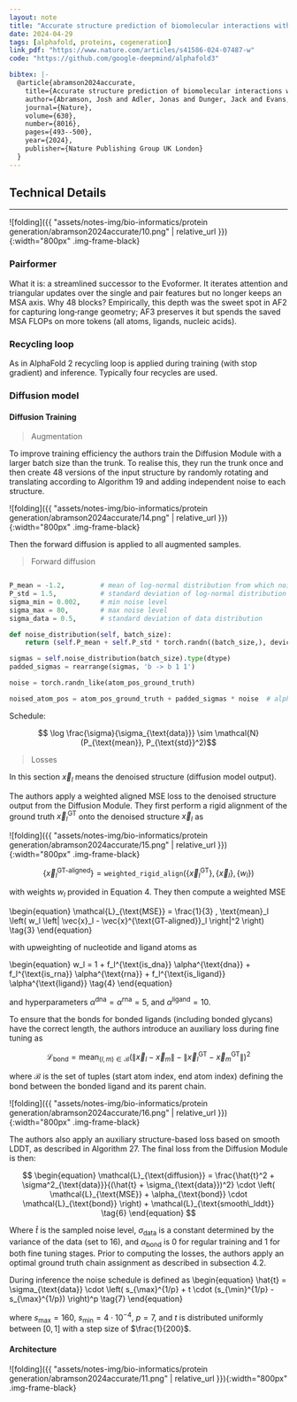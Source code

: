 ```yaml
---
layout: note
title: "Accurate structure prediction of biomolecular interactions with AlphaFold 3"
date: 2024-04-29
tags: [alphafold, proteins, cogeneration]
link_pdf: "https://www.nature.com/articles/s41586-024-07487-w"
code: "https://github.com/google-deepmind/alphafold3"

bibtex: |-
  @article{abramson2024accurate,
    title={Accurate structure prediction of biomolecular interactions with AlphaFold 3},
    author={Abramson, Josh and Adler, Jonas and Dunger, Jack and Evans, Richard and Green, Tim and Pritzel, Alexander and Ronneberger, Olaf and Willmore, Lindsay and Ballard, Andrew J and Bambrick, Joshua and others},
    journal={Nature},
    volume={630},
    number={8016},
    pages={493--500},
    year={2024},
    publisher={Nature Publishing Group UK London}
  }
---
```


## Technical Details
---

![folding]({{ "assets/notes-img/bio-informatics/protein generation/abramson2024accurate/10.png" | relative_url }}){:width="800px" .img-frame-black}

### Pairformer

What it is: a streamlined successor to the Evoformer. It iterates attention and triangular updates over the single and pair features but no longer keeps an MSA axis.
Why 48 blocks? Empirically, this depth was the sweet spot in AF2 for capturing long‑range geometry; AF3 preserves it but spends the saved MSA FLOPs on more tokens (all atoms, ligands, nucleic acids). 


### Recycling loop

As in AlphaFold 2 recycling loop is applied during training (with stop gradient) and inference. Typically four recycles are used.


### Diffusion model

#### Diffusion Training

> Augmentation

To improve training efficiency the authors train the Diffusion Module with a larger batch size than the trunk. 
To realise this, they run the trunk once and then create 48 versions of the input structure by randomly rotating
and translating according to Algorithm 19 and adding independent noise to each structure.

![folding]({{ "assets/notes-img/bio-informatics/protein generation/abramson2024accurate/14.png" | relative_url }}){:width="800px" .img-frame-black}

Then the forward diffusion is applied to all augmented samples.

> Forward diffusion

```python

P_mean = -1.2,         # mean of log-normal distribution from which noise is drawn for training
P_std = 1.5,           # standard deviation of log-normal distribution from which noise is drawn for training
sigma_min = 0.002,     # min noise level
sigma_max = 80,        # max noise level
sigma_data = 0.5,      # standard deviation of data distribution        

def noise_distribution(self, batch_size):
    return (self.P_mean + self.P_std * torch.randn((batch_size,), device = self.device)).exp() * self.sigma_data

sigmas = self.noise_distribution(batch_size).type(dtype)
padded_sigmas = rearrange(sigmas, 'b -> b 1 1')

noise = torch.randn_like(atom_pos_ground_truth)

noised_atom_pos = atom_pos_ground_truth + padded_sigmas * noise  # alphas are 1. in the paper
```

Schedule:

$$ \log \frac{\sigma}{\sigma_{\text{data}}} \sim \mathcal{N}(P_{\text{mean}}, P_{\text{std}}^2)$$


> Losses

In this section $\vec{x}_l$ means the denoised structure (diffusion model output).

The authors apply a weighted aligned MSE loss to the denoised structure output from the Diffusion Module. They first perform a rigid alignment of the ground truth $\vec{x}^{\text{GT}}_l$ onto the denoised structure $\vec{x}_l$ as

![folding]({{ "assets/notes-img/bio-informatics/protein generation/abramson2024accurate/15.png" | relative_url }}){:width="800px" .img-frame-black}


$$
\begin{equation}
\left\{ \vec{x}^{\text{GT-aligned}}_l \right\} = \texttt{weighted\_rigid\_align}(\{ \vec{x}^{\text{GT}}_l \}, \{ \vec{x}_l \}, \{ w_l \})
\end{equation}
$$

with weights $w_l$ provided in Equation 4. They then compute a weighted MSE

\begin{equation}
\mathcal{L}_{\text{MSE}} = \frac{1}{3} \, \text{mean}_l \left( w_l \left\| \vec{x}_l - \vec{x}^{\text{GT-aligned}}_l \right\|^2 \right)
\tag{3}
\end{equation}

with upweighting of nucleotide and ligand atoms as

\begin{equation}
w_l = 1 + f_l^{\text{is\_dna}} \alpha^{\text{dna}} + f_l^{\text{is\_rna}} \alpha^{\text{rna}} + f_l^{\text{is\_ligand}} \alpha^{\text{ligand}}
\tag{4}
\end{equation}

and hyperparameters $\alpha^{\text{dna}} = \alpha^{\text{rna}} = 5$, and $\alpha^{\text{ligand}} = 10$.

To ensure that the bonds for bonded ligands (including bonded glycans) have the correct length, the authors introduce an auxiliary loss during fine tuning as

$$
\begin{equation}
\mathcal{L}_{\text{bond}} = \text{mean}_{(l, m) \in \mathcal{B}} \left( \left\| \vec{x}_l - \vec{x}_m \right\| - \left\| \vec{x}^{\text{GT}}_l - \vec{x}^{\text{GT}}_m \right\| \right)^2
\tag{5}
\end{equation}
$$

where $\mathcal{B}$ is the set of tuples (start atom index, end atom index) defining the bond between the bonded ligand and its parent chain.

![folding]({{ "assets/notes-img/bio-informatics/protein generation/abramson2024accurate/16.png" | relative_url }}){:width="800px" .img-frame-black}


The authors also apply an auxiliary structure-based loss based on smooth LDDT, as described in Algorithm 27. The final loss from the Diffusion Module is then:

$$
\begin{equation}
\mathcal{L}_{\text{diffusion}} = \frac{\hat{t}^2 + \sigma^2_{\text{data}}}{(\hat{t} + \sigma_{\text{data}})^2} \cdot \left( \mathcal{L}_{\text{MSE}} + \alpha_{\text{bond}} \cdot \mathcal{L}_{\text{bond}} \right) + \mathcal{L}_{\text{smooth\_lddt}}
\tag{6}
\end{equation}
$$

Where $\hat{t}$ is the sampled noise level, $\sigma_{\text{data}}$ is a constant determined by the variance of the data (set to 16), and $\alpha_{\text{bond}}$ is 0 for regular training and 1 for both fine tuning stages. Prior to computing the losses, the authors apply an optimal ground truth chain assignment as described in subsection 4.2.


During inference the noise schedule is defined as
\begin{equation}
\hat{t} = \sigma_{\text{data}} \cdot \left( s_{\max}^{1/p} + t \cdot (s_{\min}^{1/p} - s_{\max}^{1/p}) \right)^p
\tag{7}
\end{equation}

where $s_{\max} = 160$, $s_{\min} = 4 \cdot 10^{-4}$, $p = 7$, and $t$ is distributed uniformly between $[0, 1]$ with a step size of $\frac{1}{200}$.



#### Architecture

![folding]({{ "assets/notes-img/bio-informatics/protein generation/abramson2024accurate/11.png" | relative_url }}){:width="800px" .img-frame-black}






